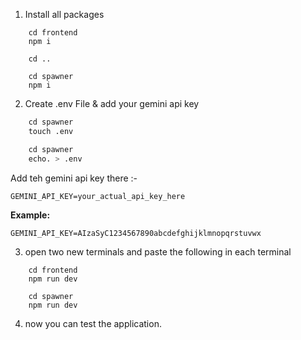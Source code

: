 1. Install all packages
```
    cd frontend
    npm i

    cd ..

    cd spawner
    npm i
```

2. Create .env File & add your gemini api key

```for bash,
    cd spawner
    touch .env
```

```for cmd,
    cd spawner
    echo. > .env
```

Add teh gemini api key there :- 
```env
GEMINI_API_KEY=your_actual_api_key_here
```

**Example:**
```env
GEMINI_API_KEY=AIzaSyC1234567890abcdefghijklmnopqrstuvwx
```

3. open two new terminals and paste the following in each terminal

```
    cd frontend
    npm run dev
```

```
    cd spawner
    npm run dev
```

4. now you can test the application.